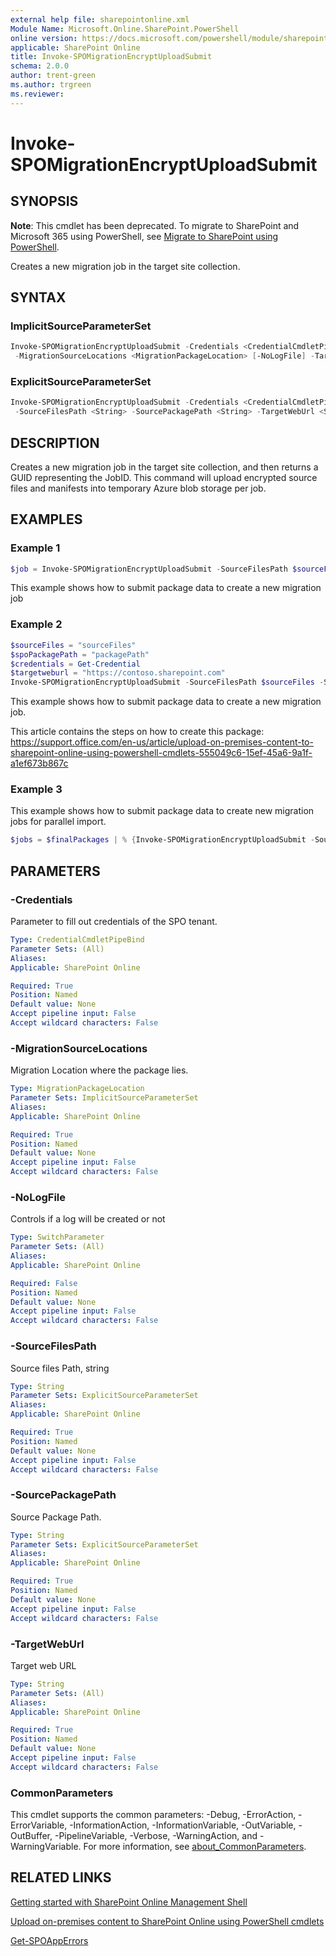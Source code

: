 ```yaml
---
external help file: sharepointonline.xml
Module Name: Microsoft.Online.SharePoint.PowerShell
online version: https://docs.microsoft.com/powershell/module/sharepoint-online/invoke-spomigrationencryptuploadsubmit
applicable: SharePoint Online
title: Invoke-SPOMigrationEncryptUploadSubmit
schema: 2.0.0
author: trent-green
ms.author: trgreen
ms.reviewer:
---
```


# Invoke-SPOMigrationEncryptUploadSubmit

## SYNOPSIS

**Note**: This cmdlet has been deprecated. To migrate to SharePoint and Microsoft 365 using PowerShell, see [Migrate to SharePoint using PowerShell](https://docs.microsoft.com/sharepointmigration/overview-spmt-ps-cmdlets).

Creates a new migration job in the target site collection.

## SYNTAX

### ImplicitSourceParameterSet

```powershell
Invoke-SPOMigrationEncryptUploadSubmit -Credentials <CredentialCmdletPipeBind>
 -MigrationSourceLocations <MigrationPackageLocation> [-NoLogFile] -TargetWebUrl <String> [<CommonParameters>]
```

### ExplicitSourceParameterSet

```powershell
Invoke-SPOMigrationEncryptUploadSubmit -Credentials <CredentialCmdletPipeBind> [-NoLogFile]
 -SourceFilesPath <String> -SourcePackagePath <String> -TargetWebUrl <String> [<CommonParameters>]
```

## DESCRIPTION

Creates a new migration job in the target site collection, and then returns a GUID representing the JobID. This command will upload encrypted source files and manifests into temporary Azure blob storage per job.

## EXAMPLES

### Example 1

```powershell
$job = Invoke-SPOMigrationEncryptUploadSubmit -SourceFilesPath $sourceFiles -SourcePackagePath $spoPackagePath -Credentials $cred -TargetWebUrl $targetWebUrl
```

This example shows how to submit package data to create a new migration job

### Example 2

```Powershell
$sourceFiles = "sourceFiles"
$spoPackagePath = "packagePath"
$credentials = Get-Credential
$targetweburl = "https://contoso.sharepoint.com"
Invoke-SPOMigrationEncryptUploadSubmit -SourceFilesPath $sourceFiles -SourcePackagePath $spoPackagePath -Credentials $credentials -TargetWebUrl $targetweburl
```

This example shows how to submit package data to create a new migration job.

This article contains the steps on how to create this package: <https://support.office.com/en-us/article/upload-on-premises-content-to-sharepoint-online-using-powershell-cmdlets-555049c6-15ef-45a6-9a1f-a1ef673b867c>

### Example 3

This example shows how to submit package data to create new migration jobs for parallel import.

```Powershell
$jobs = $finalPackages | % {Invoke-SPOMigrationEncryptUploadSubmit -SourceFilesPath $_.FilesDirectory.FullName -SourcePackagePath $_.PackageDirectory.FullName -Credentials $cred -TargetWebUrl $targetWeb}
```

## PARAMETERS

### -Credentials

Parameter to fill out credentials of the SPO tenant.

```yaml
Type: CredentialCmdletPipeBind
Parameter Sets: (All)
Aliases:
Applicable: SharePoint Online

Required: True
Position: Named
Default value: None
Accept pipeline input: False
Accept wildcard characters: False
```

### -MigrationSourceLocations

Migration Location where the package lies.

```yaml
Type: MigrationPackageLocation
Parameter Sets: ImplicitSourceParameterSet
Aliases:
Applicable: SharePoint Online

Required: True
Position: Named
Default value: None
Accept pipeline input: False
Accept wildcard characters: False
```

### -NoLogFile

Controls if a log will be created or not

```yaml
Type: SwitchParameter
Parameter Sets: (All)
Aliases:
Applicable: SharePoint Online

Required: False
Position: Named
Default value: None
Accept pipeline input: False
Accept wildcard characters: False
```

### -SourceFilesPath

Source files Path, string

```yaml
Type: String
Parameter Sets: ExplicitSourceParameterSet
Aliases:
Applicable: SharePoint Online

Required: True
Position: Named
Default value: None
Accept pipeline input: False
Accept wildcard characters: False
```

### -SourcePackagePath

Source Package Path.

```yaml
Type: String
Parameter Sets: ExplicitSourceParameterSet
Aliases:
Applicable: SharePoint Online

Required: True
Position: Named
Default value: None
Accept pipeline input: False
Accept wildcard characters: False
```

### -TargetWebUrl

Target web URL

```yaml
Type: String
Parameter Sets: (All)
Aliases:
Applicable: SharePoint Online

Required: True
Position: Named
Default value: None
Accept pipeline input: False
Accept wildcard characters: False
```

### CommonParameters

This cmdlet supports the common parameters: -Debug, -ErrorAction, -ErrorVariable, -InformationAction, -InformationVariable, -OutVariable, -OutBuffer, -PipelineVariable, -Verbose, -WarningAction, and -WarningVariable. For more information, see [about_CommonParameters](https://go.microsoft.com/fwlink/?LinkID=113216).

## RELATED LINKS

[Getting started with SharePoint Online Management Shell](https://docs.microsoft.com/powershell/sharepoint/sharepoint-online/connect-sharepoint-online?view=sharepoint-ps)

[Upload on-premises content to SharePoint Online using PowerShell cmdlets](https://support.office.com/en-us/article/upload-on-premises-content-to-sharepoint-online-using-powershell-cmdlets-555049c6-15ef-45a6-9a1f-a1ef673b867c)

[Get-SPOAppErrors](Get-SPOAppErrors.md)
